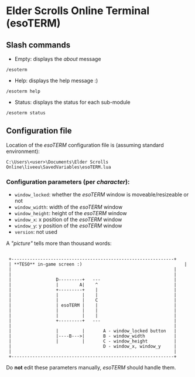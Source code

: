 # Elder Scrolls Online Terminal (esoTERM)

## Slash commands

* Empty: displays the *about* message

```
/esoterm
```

* Help: displays the help message :)

```
/esoterm help
```


* Status: displays the status for each sub-module

```
/esoterm status
```

## Configuration file

Location of the *esoTERM* configuration file is (assuming standard environment):

```
C:\Users\<user>\Documents\Elder Scrolls Online\liveeu\SavedVariables\esoTERM.lua
```

### Configuration parameters (per *character*):

* `window_locked`: whether the *esoTERM* window is moveable/resizeable or not
* `window_width`: width of the *esoTERM* window
* `window_height`: height of the *esoTERM* window
* `window_x`: x position of the *esoTERM* window
* `window_y`: y position of the *esoTERM* window
* `version`: not used

A *"picture"* tells more than thousand words:

```

 +--------------------------------------------------------------+
 | **TESO** in-game screen :)                                       |
 |                                                              |
 |                                                              |
 |                 D---------+   ---                            |
 |                 |        A|    ^                             |
 |                 +---------+    |                             |
 |                 |         |    |                             |
 |                 |         |    C                             |
 |                 | esoTERM |    |                             |
 |                 |         |    |                             |
 |                 |         |    |                             |
 |                 +---------+   ---                            |
 |                                                              |
 |                 |         |       A - window_locked button   |
 |                 |----B--->|       B - window_width           |
 |                 |         |       C - window_height          |
 |                                   D - window_x, window_y     |
 |                                                              |
 +--------------------------------------------------------------+

```

Do **not** edit these parameters manually, *esoTERM* should handle them.
